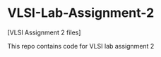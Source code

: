 # VLSI-Lab-Assignment-2
[VLSI Assignment 2 files]

This repo contains code for VLSI lab assignment 2
